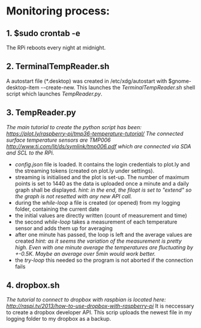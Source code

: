 # Monitoring process:
## 1. $sudo crontab -e
The RPi reboots every night at midnight.

## 2. TerminalTempReader.sh
A autostart file (*.desktop) was created in /etc/xdg/autostart with $gnome-desktop-item --create-new. 
This launches the *TerminalTempReader.sh* shell script which launches *TempReader.py*.

## 3. TempReader.py
*The main tutorial to create the python script has been: https://plot.ly/raspberry-pi/tmp36-temperature-tutorial/*
*The connected surface temperature sensors are TMP006 http://www.ti.com/lit/ds/symlink/tmp006.pdf which are connected via SDA and SCL to the RPi.*
- *config.json* file is loaded. It contains the login credentials to plot.ly and the streaming tokens (created on plot.ly under settings).
- streaming  is initialised and the plot is set-up. The number of maximum points is set to 1440 as the data is uploaded once a minute and a daily graph shall be displayed.
*hint: in the end, the filopt is set to "extend" so the graph is not resetted with any new API call.*
- during  the *while-loop* a file is created (or opened) from my logging folder, containing the current date
- the initial values are directly written (count of measurement and time)
- the second *while-loop* takes a measurement of each temperature sensor and adds them up for averaging
- after one minute has passed, the loop is left and the average values are created
*hint: as it seems the variation of the measurement is pretty high. Even with one minute average the temperatures are fluctuating by  +-0.5K. Maybe an average over 5min would work better.*
- the *try-loop* this needed so the program is not aborted if the connection fails

## 4. dropbox.sh
*The tutorial to connect to dropbox with raspbian is located here: http://raspi.tv/2013/how-to-use-dropbox-with-raspberry-pi*
It is neccessary to create a dropbox developer API.
This scrip uploads the newest file in my logging folder to my dropbox as a backup.